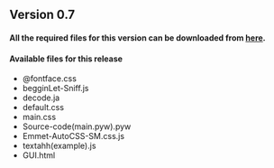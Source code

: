 ## Version 0.7

#### All the required files for this version can be downloaded from [here](https://github.com/tromoSM/SM.S-PY/releases/tag/V0.7).

#### Available files for this release
- @fontface.css
- begginLet-Sniff.js
- decode.ja
- default.css
- main.css
- Source-code(main.pyw).pyw
- Emmet-AutoCSS-SM.css.js
- textahh(example).js
- GUI.html
